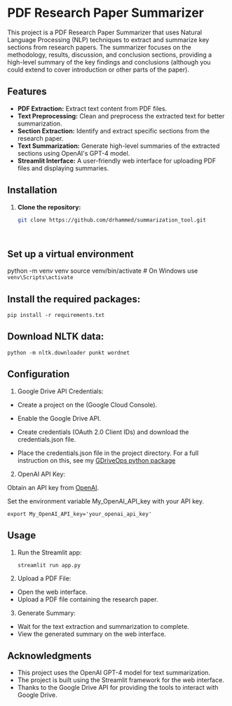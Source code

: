 # PDF Research Paper Summarizer

This project is a PDF Research Paper Summarizer that uses Natural Language Processing (NLP) techniques to extract and summarize key sections from research papers. The summarizer focuses on the methodology, results, discussion, and conclusion sections, providing a high-level summary of the key findings and conclusions (although you could extend to cover introduction or other parts of the paper).

## Features

- **PDF Extraction:** Extract text content from PDF files.
- **Text Preprocessing:** Clean and preprocess the extracted text for better summarization.
- **Section Extraction:** Identify and extract specific sections from the research paper.
- **Text Summarization:** Generate high-level summaries of the extracted sections using OpenAI's GPT-4 model.
- **Streamlit Interface:** A user-friendly web interface for uploading PDF files and displaying summaries.

## Installation

1. **Clone the repository:**

   ```sh
   git clone https://github.com/drhammed/summarization_tool.git
   



## Set up a virtual environment
python -m venv venv
source venv/bin/activate  # On Windows use `venv\Scripts\activate`

## Install the required packages:
`pip install -r requirements.txt`

## Download NLTK data:
`python -m nltk.downloader punkt wordnet`

## Configuration

1. Google Drive API Credentials:

- Create a project on the (Google Cloud Console).

- Enable the Google Drive API.

- Create credentials (OAuth 2.0 Client IDs) and download the credentials.json file.

- Place the credentials.json file in the project directory. For a full instruction on this, see my [GDriveOps python package](https://pypi.org/project/GDriveOps/)


2. OpenAI API Key:

Obtain an API key from [OpenAI](https://platform.openai.com/apps).

Set the environment variable My_OpenAI_API_key with your API key.

`export My_OpenAI_API_key='your_openai_api_key'`


## Usage

1. Run the Streamlit app:
   
   `streamlit run app.py`

2. Upload a PDF File:

- Open the web interface.
- Upload a PDF file containing the research paper.


3. Generate Summary:

- Wait for the text extraction and summarization to complete.
- View the generated summary on the web interface.


## Acknowledgments

- This project uses the OpenAI GPT-4 model for text summarization.
- The project is built using the Streamlit framework for the web interface.
- Thanks to the Google Drive API for providing the tools to interact with Google Drive.

